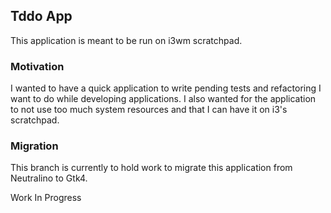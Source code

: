 ## Tddo App

This application is meant to be run on i3wm scratchpad.

### Motivation

I wanted to have a quick application to write pending tests and refactoring I want to do while developing applications. I also wanted for the application to not use too much system resources and that I can have it on i3's scratchpad.

### Migration

This branch is currently to hold work to migrate this application from Neutralino to Gtk4.

Work In Progress

